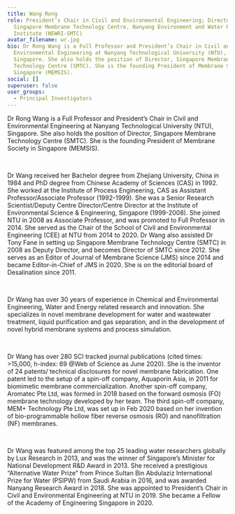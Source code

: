 ```yaml
---
title: Wang Rong
role: President’s Chair in Civil and Environmental Engineering; Director,
  Singapore Membrane Technology Centre, Nanyang Environment and Water Research
  Institute (NEWRI-SMTC)
avatar_filename: wr.jpg
bio: Dr Rong Wang is a Full Professor and President’s Chair in Civil and
  Environmental Engineering at Nanyang Technological University (NTU),
  Singapore. She also holds the position of Director, Singapore Membrane
  Technology Centre (SMTC). She is the founding President of Membrane Society in
  Singapore (MEMSIS).
social: []
superuser: false
user_groups:
  - Principal Investigators
---
```

<!--StartFragment-->

Dr Rong Wang is a Full Professor and President’s Chair in Civil and Environmental Engineering at Nanyang Technological University (NTU), Singapore. She also holds the position of Director, Singapore Membrane Technology Centre (SMTC). She is the founding President of Membrane Society in Singapore (MEMSIS).

 

Dr Wang received her Bachelor degree from Zhejiang University, China in 1984 and PhD degree from Chinese Academy of Sciences (CAS) in 1992. She worked at the Institute of Process Engineering, CAS as Assistant Professor/Associate Professor (1992-1999). She was a Senior Research Scientist/Deputy Centre Director/Centre Director at the Institute of Environmental Science & Engineering, Singapore (1999-2008). She joined NTU in 2008 as Associate Professor, and was promoted to Full Professor in 2014. She served as the Chair of the School of Civil and Environmental Engineering (CEE) at NTU from 2014 to 2020. Dr Wang also assisted Dr Tony Fane in setting up Singapore Membrane Technology Centre (SMTC) in 2008 as Deputy Director, and becomes Director of SMTC since 2012. She serves as an Editor of Journal of Membrane Science (JMS) since 2014 and became Editor-in-Chief of JMS in 2020. She is on the editorial board of Desalination since 2011.

 

Dr Wang has over 30 years of experience in Chemical and Environmental Engineering, Water and Energy related research and innovation. She specializes in novel membrane development for water and wastewater treatment, liquid purification and gas separation, and in the development of novel hybrid membrane systems and process simulation.

 

Dr Wang has over 280 SCI tracked journal publications (cited times: >15,000, h-index: 69 @Web of Science as June 2020). She is the inventor of 24 patents/ technical disclosures for novel membrane fabrication. One patent led to the setup of a spin-off company, Aquaporin Asia, in 2011 for biomimetic membrane commercialization. Another spin-off company, Aromatec Pte Ltd, was formed in 2018 based on the forward osmosis (FO) membrane technology developed by her team. The third spin-off company, MEM+ Technology Pte Ltd, was set up in Feb 2020 based on her invention of bio-programmable hollow fiber reverse osmosis (RO) and nanofiltration (NF) membranes.

 

Dr Wang was featured among the top 25 leading water researchers globally by Lux Research in 2013, and was the winner of Singapore’s Minister for National Development R&D Award in 2013. She received a prestigious “Alternative Water Prize” from Prince Sultan Bin Abdulaziz International Prize for Water (PSIPW) from Saudi Arabia in 2016, and was awarded Nanyang Research Award in 2018. She was appointed to President’s Chair in Civil and Environmental Engineering at NTU in 2019. She became a Fellow of the Academy of Engineering Singapore in 2020.

<!--EndFragment-->